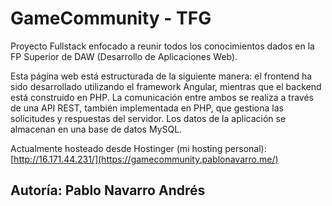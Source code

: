 # GameCommunity - TFG

Proyecto Fullstack enfocado a reunir todos los conocimientos dados en la FP Superior de DAW (Desarrollo de Aplicaciones Web).

Esta página web está estructurada de la siguiente manera: el frontend ha sido desarrollado utilizando el framework Angular, mientras que el backend está construido en PHP. La comunicación entre ambos se realiza a través de una API REST, también implementada en PHP, que gestiona las solicitudes y respuestas del servidor. Los datos de la aplicación se almacenan en una base de datos MySQL.

Actualmente hosteado desde Hostinger (mi hosting personal): [http://16.171.44.231/](https://gamecommunity.pablonavarro.me/)

## Autoría: Pablo Navarro Andrés
